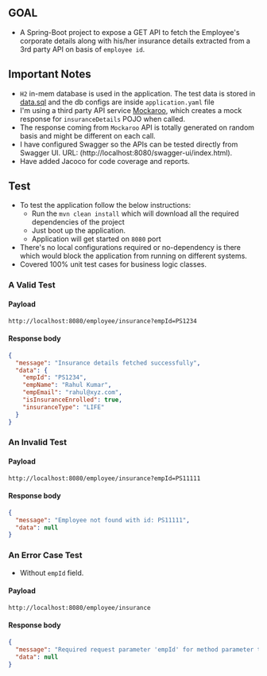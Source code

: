 ## GOAL

* A Spring-Boot project to expose a GET API to fetch the Employee's corporate details along with his/her insurance
  details extracted from a 3rd party API on basis of `employee id`.

## Important Notes

* `H2` in-mem database is used in the application. The test data is stored in [data.sql](src/main/resources/data.sql) and the db
  configs are inside `application.yaml` file
* I'm using a third party API service [Mockaroo](https://www.mockaroo.com/), which creates a mock response
  for `insuranceDetails` POJO when called.
* The response coming from `Mockaroo` API is totally generated on random basis and might be different on each call.
* I have configured Swagger so the APIs can be tested directly from Swagger UI.
  URL: (http://localhost:8080/swagger-ui/index.html).
* Have added Jacoco for code coverage and reports.

## Test

* To test the application follow the below instructions:
    * Run the `mvn clean install` which will download all the required dependencies of the project
    * Just boot up the application.
    * Application will get started on `8080` port
* There's no local configurations required or no-dependency is there which would block the application from running on
  different systems.
* Covered 100% unit test cases for business logic classes.

### A Valid Test

#### Payload

```
http://localhost:8080/employee/insurance?empId=PS1234
```

#### Response body

```json
{
  "message": "Insurance details fetched successfully",
  "data": {
    "empId": "PS1234",
    "empName": "Rahul Kumar",
    "empEmail": "rahul@xyz.com",
    "isInsuranceEnrolled": true,
    "insuranceType": "LIFE"
  }
}
```

### An Invalid Test

#### Payload

```
http://localhost:8080/employee/insurance?empId=PS11111
```

#### Response body

```json
{
  "message": "Employee not found with id: PS11111",
  "data": null
}
```

### An Error Case Test

* Without `empId` field.

#### Payload

```
http://localhost:8080/employee/insurance
```

#### Response body

```json
{
  "message": "Required request parameter 'empId' for method parameter type String is not present",
  "data": null
}
```
